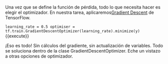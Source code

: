 Una vez que se define la función de pérdida, todo lo que necesita hacer es elegir el optimizador. En nuestra tarea, aplicaremos[Gradient Descent](https://www.tensorflow.org/api_docs/python/tf/train/GradientDescentOptimizer)  de TensorFlow.

`learning_rate = 0.5
optimiser = tf.train.GradientDescentOptimizer(learning_rate).minimize(y)`{{execute}}

¡Eso es todo! Sin cálculos del gradiente, sin actualización de variables. Todo se soluciona dentro de la clase GradientDescentOptimizer. Eche un vistazo a otras opciones de optimizador.